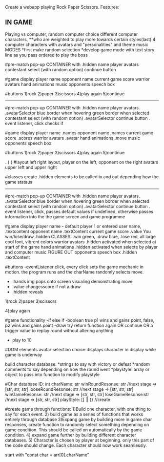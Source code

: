 Create a webapp playing Rock Paper Scissors.
Features:
## IN GAME
Playing vs computer, random computer choice
different computer characters, **who are weighted to play more towards certain styles(last)
4 computer characters with avatars and "personalities" and theme music
MODES
    *first make random selection
    *develop game mode with text story line as you pass ordered to play the boss
 



<HTML>
#pre-match pop-up
CONTAINER with .hidden
name
player avatars
contestant select (with random option)
continue button

#game display
player name
opponent name
current game score
warrior avatars
hand animations
music
opponents speech box

#buttons
1)rock
2)paper
3)scissors
4)play again
5)continue


*************************************************************************
<CSS>

#pre-match pop-up
CONTAINER with .hidden
name
player avatars. .avatarSelector blue border when hovering green border when selected
contestant select (with random option) .avatarSelector
continue button . event listener, click checks if 

#game display
player name .names
opponent name ,names
current game score .scores
warrior avatars .avatar
hand animations .move
music
opponents speech box

#buttons
1)rock
2)paper
3)scissors
4)play again
5)continue

. {
}
#layout
left right layout, player on the left, opponent on the right
avatars upper left and upper right

#classes
create .hidden elements to be called in and out depending how the game stataus





**************************************************************************
<Javascript>
#pre-match pop-up
CONTAINER with .hidden
name
player avatars. .avatarSelector blue border when hovering green border when selected
contestant select (with random option) .avatarSelector
continue button . event listener, click, passes default values if undefined, otherwise passes information into the 
    the game screen and game programme

#game display
player name - default player 1 or entered user name, .textcontent
opponent name  .textContent
current game score .value
You win/lose/draw  .hidden  CLASSES: .win green, .draw blue, .lose red, all large cool font, vibrent colors
warrior avatars  .hidden activated when selected at start of the game
hand animations .hidden activated when selecte by player and computer
music   FIGURE OUT
opponents speech box .hidden .textContent

#buttons
-eventListener click, every click sets the game mechanic in motion. the program runs and the charName randomly selects
move. 
- .hands img pops onto screen visualing demonstrating move
- .value changesscore if  not a draw
- .hidden reveals 

1)rock
2)paper
3)scissors


4)play again

#game functionality
-if else if
-boolean true p1 wins and gains point, false, p2 wins and gains point
-draw try return function again OR continue OR a trigger value to replay round without altering anything
- play to 10


#DOM elements
avatar selection choice displays character in display
while game is underway 

build character database:
    *strings to say with victory or defeat
    *random comments to say depending on how the round went
    *playstyle: array or object to pass into function to modify playstyle


#Char database
ID: int
charName: str 
winRoundResonse: str    //next stage => [str, str, str]
looseRoundResonse: str    //next stage => [str, str, str]
winGameResonse: str    //next stage => [str, str, str]
loseGameResonse:str    //next stage => [str, str, str]
playStyle: [] || {} //create

#create game through functions: 
1)Build one character, with one thing to say for each event.
2) build game as a series of functions that works entirely through database
3)Expang game by building more in game char responses, create function to randomly select something depending on
game condition. This should be called on automatically by the game condition.
4) expand game further by building different character databases.
5) Character is chosen by player at beginning. only this part of the code should change. Each character should now work seamlessly.

start with "const char = arr[0].charName"





